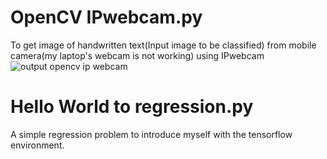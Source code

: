 # OpenCV IPwebcam.py
To get image of handwritten text(Input image to be classified) from mobile camera(my laptop's webcam is not working) using IPwebcam 
![output opencv ip webcam](https://user-images.githubusercontent.com/18035659/44190797-0052a900-a146-11e8-972b-2720e836d1c4.png)



# Hello World to regression.py
A simple regression problem to introduce myself with the tensorflow environment.

